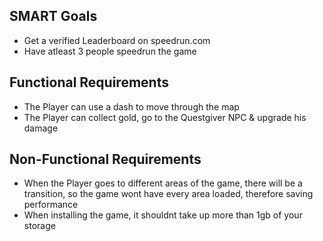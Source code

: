 ## SMART Goals
* Get a verified Leaderboard on speedrun.com
* Have atleast 3 people speedrun the game

## Functional Requirements
* The Player can use a dash to move through the map
* The Player can collect gold, go to the Questgiver NPC & upgrade his damage

## Non-Functional Requirements
* When the Player goes to different areas of the game, there will be a transition, so the game wont have every area loaded, therefore saving performance
* When installing the game, it shouldnt take up more than 1gb of your storage
